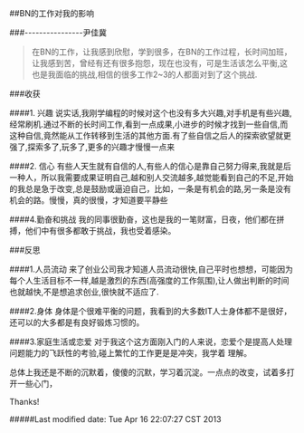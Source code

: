 ##BN的工作对我的影响

###----------------尹佳冀

>在BN的工作，让我感到欣慰，学到很多，在BN的工作过程，长时间加班，让我感到苦，曾经有还有很多抱怨，现在也没有，可是生活该怎么平衡,这也是我面临的挑战,相信的很多工作2~3的人都面对到了这个挑战.

###收获

####1. 兴趣
说实话,我刚学编程的时候对这个也没有多大兴趣,对手机是有些兴趣,经常刷机.通过不断的长时间工作,看到一点成果,小进步的时候才找到一些自信,而这种自信,竟然能从工作转移到生活的其他方面.有了些自信之后人的探索欲望就更强了,探索多了,玩多了,更多的兴趣才慢慢一点来

####2. 信心
有些人天生就有自信的人,有些人的信心是靠自己努力得来,我就是后一种人，所以我需要成果证明自己,越和别人交流越多,越觉能看到自己的不足,开始的我总是急于改变,总是鼓励或逼迫自己，比如，一条是有机会的路,另一条是没有机会的路。慢慢，真的很慢，才知道要平静些                

####4.勤奋和挑战
我的同事很勤奋，这也是我的一笔财富，日夜，他们都在拼搏，他们中有很多都敢于挑战，我也受着感染。

###反思

####1.人员流动
来了创业公司我才知道人员流动很快,自己平时也想想，可能因为每个人生活目标不一样,越是激烈的东西(高强度的工作氛围),让人做出判断的时间也就越快,不是想追求创业,很快就不适应了.

####2.身体
身体是个很难平衡的问题，我看到的大多数IT人士身体都不是很好，还可以的大多都是有良好锻炼习惯的。

####3.家庭生活或恋爱
对于我这个这方面刚入门的人来说，恋爱个是提高人处理问题能力的飞跃性的考验,碰上繁忙的工作更是是冲突，我学着 理解。

总体上我还是不断的沉默着，傻傻的沉默，学习着沉淀。一点点的改变，试着多打开一些心门，

Thanks!

#####Last modified date: Tue Apr 16 22:07:27 CST 2013
